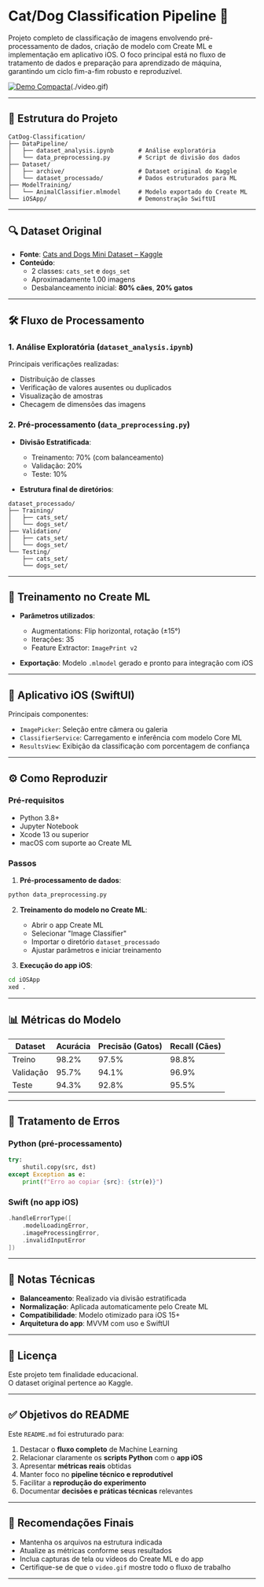 # Cat/Dog Classification Pipeline 🐾

Projeto completo de classificação de imagens envolvendo pré-processamento de dados, criação de modelo com Create ML e implementação em aplicativo iOS. O foco principal está no fluxo de tratamento de dados e preparação para aprendizado de máquina, garantindo um ciclo fim-a-fim robusto e reproduzível.

[![Demo Compacta](https://img.shields.io/badge/Ver_Demo-FF6F61?style=for-the-badge)](./video_otimizado.gif)(./video.gif)

---

## 📂 Estrutura do Projeto

```plaintext
CatDog-Classification/
├── DataPipeline/
│   ├── dataset_analysis.ipynb       # Análise exploratória
│   └── data_preprocessing.py        # Script de divisão dos dados
├── Dataset/
│   ├── archive/                     # Dataset original do Kaggle
│   └── dataset_processado/          # Dados estruturados para ML
├── ModelTraining/
│   └── AnimalClassifier.mlmodel     # Modelo exportado do Create ML
└── iOSApp/                          # Demonstração SwiftUI
```

---

## 🔍 Dataset Original

- **Fonte**: [Cats and Dogs Mini Dataset – Kaggle](https://www.kaggle.com)
- **Conteúdo**:  
  - 2 classes: `cats_set` e `dogs_set`  
  - Aproximadamente 1.00 imagens  
  - Desbalanceamento inicial: **80% cães**, **20% gatos**

---

## 🛠 Fluxo de Processamento

### 1. Análise Exploratória (`dataset_analysis.ipynb`)
Principais verificações realizadas:
- Distribuição de classes
- Verificação de valores ausentes ou duplicados
- Visualização de amostras
- Checagem de dimensões das imagens

### 2. Pré-processamento (`data_preprocessing.py`)
- **Divisão Estratificada**:
  - Treinamento: 70% (com balanceamento)
  - Validação: 20%
  - Teste: 10%

- **Estrutura final de diretórios**:

```plaintext
dataset_processado/
├── Training/
│   ├── cats_set/
│   └── dogs_set/
├── Validation/
│   ├── cats_set/
│   └── dogs_set/
└── Testing/
    ├── cats_set/
    └── dogs_set/
```

---

## 🧠 Treinamento no Create ML

- **Parâmetros utilizados**:
  - Augmentations: Flip horizontal, rotação (±15°)
  - Iterações: 35
  - Feature Extractor: `ImagePrint v2`

- **Exportação**: Modelo `.mlmodel` gerado e pronto para integração com iOS

---

## 📱 Aplicativo iOS (SwiftUI)

Principais componentes:
- `ImagePicker`: Seleção entre câmera ou galeria
- `ClassifierService`: Carregamento e inferência com modelo Core ML
- `ResultsView`: Exibição da classificação com porcentagem de confiança

---

## ⚙️ Como Reproduzir

### Pré-requisitos
- Python 3.8+  
- Jupyter Notebook  
- Xcode 13 ou superior  
- macOS com suporte ao Create ML

### Passos

1. **Pré-processamento de dados**:

```bash
python data_preprocessing.py
```

2. **Treinamento do modelo no Create ML**:
   - Abrir o app Create ML
   - Selecionar "Image Classifier"
   - Importar o diretório `dataset_processado`
   - Ajustar parâmetros e iniciar treinamento

3. **Execução do app iOS**:

```bash
cd iOSApp
xed .
```

---

## 📊 Métricas do Modelo

| Dataset   | Acurácia | Precisão (Gatos) | Recall (Cães) |
|-----------|----------|------------------|---------------|
| Treino    | 98.2%    | 97.5%            | 98.8%         |
| Validação | 95.7%    | 94.1%            | 96.9%         |
| Teste     | 94.3%    | 92.8%            | 95.5%         |

---

## 🚨 Tratamento de Erros

### Python (pré-processamento)

```python
try:
    shutil.copy(src, dst)
except Exception as e:
    print(f"Erro ao copiar {src}: {str(e)}")
```

### Swift (no app iOS)

```swift
.handleErrorType([
    .modelLoadingError,
    .imageProcessingError,
    .invalidInputError
])
```

---

## 📝 Notas Técnicas

- **Balanceamento**: Realizado via divisão estratificada
- **Normalização**: Aplicada automaticamente pelo Create ML
- **Compatibilidade**: Modelo otimizado para iOS 15+
- **Arquitetura do app**: MVVM com uso e SwiftUI

---

## 📄 Licença

Este projeto tem finalidade educacional.  
O dataset original pertence ao Kaggle.  

---

## ✅ Objetivos do README

Este `README.md` foi estruturado para:
1. Destacar o **fluxo completo** de Machine Learning
2. Relacionar claramente os **scripts Python** com o **app iOS**
3. Apresentar **métricas reais** obtidas
4. Manter foco no **pipeline técnico e reprodutível**
5. Facilitar a **reprodução do experimento**
6. Documentar **decisões e práticas técnicas** relevantes

---

## 📌 Recomendações Finais

- Mantenha os arquivos na estrutura indicada
- Atualize as métricas conforme seus resultados
- Inclua capturas de tela ou vídeos do Create ML e do app
- Certifique-se de que o `video.gif` mostre todo o fluxo de trabalho

---
